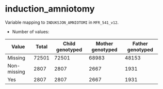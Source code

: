 # induction_amniotomy
Variable mapping to `INDUKSJON_AMNIOTOMI` in `MFR_541_v12`.
- Number of values:

| Value | Total | Child genotyped | Mother genotyped | Father genotyped |
| ----- | ----- | --------------- | ---------------- | ---------------- |
| Missing | 72501 | 72501 | 68983 | 48153 |
| Non-missing | 2807 | 2807 | 2667 | 1931 |
| Yes | 2807 | 2807 | 2667 |1931 |



